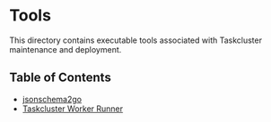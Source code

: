# Tools

This directory contains executable tools associated with Taskcluster maintenance and deployment.

## Table of Contents

<!-- TOC BEGIN -->
* [jsonschema2go](jsonschema2go#readme)
* [Taskcluster Worker Runner](worker-runner#readme)
<!-- TOC END -->
